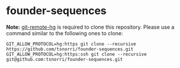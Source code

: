 # founder-sequences

**Note:** [git-remote-hg](https://github.com/felipec/git-remote-hg) is required to clone this repository.
Please use a command similar to the following ones to clone:

    GIT_ALLOW_PROTOCOL=hg:https git clone --recursive https://github.com/tsnorri/founder-sequences.git
    GIT_ALLOW_PROTOCOL=hg:https:ssh git clone --recursive git@github.com:tsnorri/founder-sequences.git
